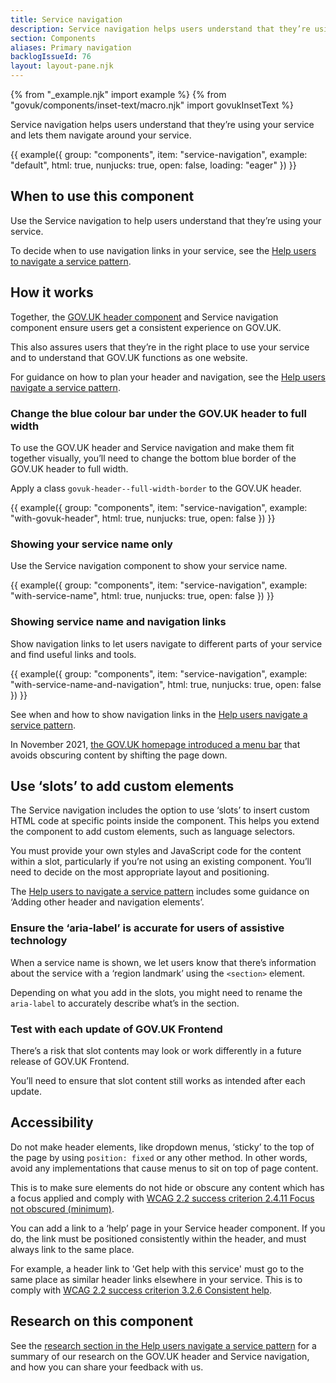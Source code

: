 ```yaml
---
title: Service navigation
description: Service navigation helps users understand that they’re using your service and lets them navigate around your service
section: Components
aliases: Primary navigation
backlogIssueId: 76
layout: layout-pane.njk
---
```


{% from "_example.njk" import example %}
{% from "govuk/components/inset-text/macro.njk" import govukInsetText %}

Service navigation helps users understand that they’re using your service and lets them navigate around your service.

{{ example({ group: "components", item: "service-navigation", example: "default", html: true, nunjucks: true, open: false, loading: "eager" }) }}

## When to use this component

Use the Service navigation to help users understand that they’re using your service.

To decide when to use navigation links in your service, see the [Help users to navigate a service pattern](/patterns/navigate-a-service/).

## How it works

Together, the [GOV.UK header component](/components/header/) and Service navigation component ensure users get a consistent experience on GOV.UK.

This also assures users that they’re in the right place to use your service and to understand that GOV.UK functions as one website.

For guidance on how to plan your header and navigation, see the [Help users navigate a service pattern](/patterns/navigate-a-service/).

### Change the blue colour bar under the GOV.UK header to full width

To use the GOV.UK header and Service navigation and make them fit together visually, you’ll need to change the bottom blue border of the GOV.UK header to full width.

Apply a class `govuk-header--full-width-border` to the GOV.UK header.

{{ example({ group: "components", item: "service-navigation", example: "with-govuk-header", html: true, nunjucks: true, open: false }) }}

### Showing your service name only

Use the Service navigation component to show your service name.

{{ example({ group: "components", item: "service-navigation", example: "with-service-name", html: true, nunjucks: true, open: false }) }}

### Showing service name and navigation links

Show navigation links to let users navigate to different parts of your service and find useful links and tools.

{{ example({ group: "components", item: "service-navigation", example: "with-service-name-and-navigation", html: true, nunjucks: true, open: false }) }}

See when and how to show navigation links in the [Help users navigate a service pattern](/patterns/navigate-a-service/).

In November 2021, [the GOV.UK homepage introduced a menu bar](https://insidegovuk.blog.gov.uk/2021/11/11/launching-gov-uks-new-menu-bar/) that avoids obscuring content by shifting the page down.

## Use ‘slots’ to add custom elements

The Service navigation includes the option to use ‘slots’ to insert custom HTML code at specific points inside the component. This helps you extend the component to add custom elements, such as language selectors.

You must provide your own styles and JavaScript code for the content within a slot, particularly if you’re not using an existing component. You’ll need to decide on the most appropriate layout and positioning.

The [Help users to navigate a service pattern](/patterns/navigate-a-service) includes some guidance on ‘Adding other header and navigation elements’.

### Ensure the ‘aria-label’ is accurate for users of assistive technology

When a service name is shown, we let users know that there’s information about the service with a ‘region landmark’ using the `<section>` element.

Depending on what you add in the slots, you might need to rename the `aria-label` to accurately describe what’s in the section.

### Test with each update of GOV.UK Frontend

There’s a risk that slot contents may look or work differently in a future release of GOV.UK Frontend.

You’ll need to ensure that slot content still works as intended after each update.

## Accessibility

Do not make header elements, like dropdown menus, ‘sticky’ to the top of the page by using `position: fixed` or any other method. In other words, avoid any implementations that cause menus to sit on top of page content.

This is to make sure elements do not hide or obscure any content which has a focus applied and comply with [WCAG 2.2 success criterion 2.4.11 Focus not obscured (minimum)](https://www.w3.org/WAI/WCAG22/Understanding/focus-not-obscured-minimum.html).

You can add a link to a ‘help’ page in your Service header component. If you do, the link must be positioned consistently within the header, and must always link to the same place.

For example, a header link to 'Get help with this service' must go to the same place as similar header links elsewhere in your service. This is to comply with [WCAG 2.2 success criterion 3.2.6 Consistent help](https://www.w3.org/WAI/WCAG22/Understanding/consistent-help.html).

## Research on this component

See the [research section in the Help users navigate a service pattern](/patterns/navigate-a-service/#research-on-this-pattern) for a summary of our research on the GOV.UK header and Service navigation, and how you can share your feedback with us.
